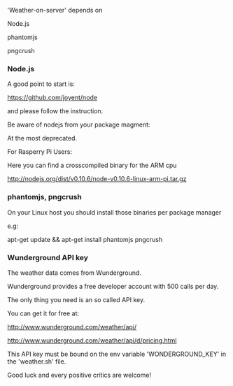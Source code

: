'Weather-on-server' depends on

Node.js

phantomjs

pngcrush

### Node.js

A good point to start is:

https://github.com/joyent/node

and please follow the instruction.

Be aware of nodejs from your package magment:

At the most deprecated.

For Rasperry Pi Users:

Here you can find a crosscompiled binary for the ARM cpu

http://nodejs.org/dist/v0.10.6/node-v0.10.6-linux-arm-pi.tar.gz

### phantomjs, pngcrush 

On your Linux host you should install those binaries per package manager

e.g: 

apt-get update && apt-get install phantomjs pngcrush

### Wunderground API key

The weather data comes from Wunderground.

Wunderground provides a free developer account with 500 calls per day.

The only thing you need is an so called API key.

You can get it for free at:

http://www.wunderground.com/weather/api/

http://www.wunderground.com/weather/api/d/pricing.html

This API key must be bound on the env variable 'WONDERGROUND_KEY' in the 'weather.sh' file.

Good luck and every positive critics are welcome!
